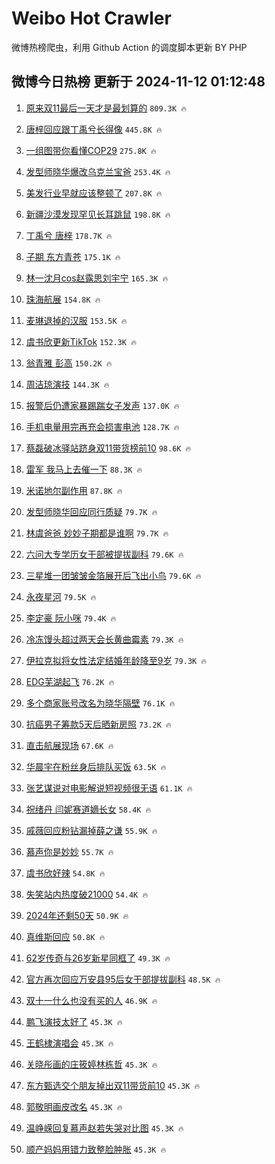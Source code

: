 # Weibo Hot Crawler 



微博热榜爬虫，利用 Github Action 的调度脚本更新 BY PHP 


## 微博今日热榜 更新于 2024-11-12 01:12:48 
1. [原来双11最后一天才是最划算的](https://s.weibo.com/weibo?q=%23%E5%8E%9F%E6%9D%A5%E5%8F%8C11%E6%9C%80%E5%90%8E%E4%B8%80%E5%A4%A9%E6%89%8D%E6%98%AF%E6%9C%80%E5%88%92%E7%AE%97%E7%9A%84%23&t=31&band_rank=1&Refer=top) `809.3K 🔥` 

1. [唐梓回应跟丁禹兮长得像](https://s.weibo.com/weibo?q=%23%E5%94%90%E6%A2%93%E5%9B%9E%E5%BA%94%E8%B7%9F%E4%B8%81%E7%A6%B9%E5%85%AE%E9%95%BF%E5%BE%97%E5%83%8F%23&t=31&band_rank=2&Refer=top) `445.8K 🔥` 

1. [一组图带你看懂COP29](https://s.weibo.com/weibo?q=%23%E4%B8%80%E7%BB%84%E5%9B%BE%E5%B8%A6%E4%BD%A0%E7%9C%8B%E6%87%82COP29%23&t=31&band_rank=3&Refer=top) `275.8K 🔥` 

1. [发型师晓华爆改乌克兰宝爸](https://s.weibo.com/weibo?q=%23%E5%8F%91%E5%9E%8B%E5%B8%88%E6%99%93%E5%8D%8E%E7%88%86%E6%94%B9%E4%B9%8C%E5%85%8B%E5%85%B0%E5%AE%9D%E7%88%B8%23&t=31&band_rank=4&Refer=top) `253.4K 🔥` 

1. [美发行业早就应该整顿了](https://s.weibo.com/weibo?q=%23%E7%BE%8E%E5%8F%91%E8%A1%8C%E4%B8%9A%E6%97%A9%E5%B0%B1%E5%BA%94%E8%AF%A5%E6%95%B4%E9%A1%BF%E4%BA%86%23&t=31&band_rank=5&Refer=top) `207.8K 🔥` 

1. [新疆沙漠发现罕见长耳跳鼠](https://s.weibo.com/weibo?q=%23%E6%96%B0%E7%96%86%E6%B2%99%E6%BC%A0%E5%8F%91%E7%8E%B0%E7%BD%95%E8%A7%81%E9%95%BF%E8%80%B3%E8%B7%B3%E9%BC%A0%23&t=31&band_rank=6&Refer=top) `198.8K 🔥` 

1. [丁禹兮 唐梓](https://s.weibo.com/weibo?q=%E4%B8%81%E7%A6%B9%E5%85%AE%20%E5%94%90%E6%A2%93&t=31&band_rank=7&Refer=top) `178.7K 🔥` 

1. [子期 东方青苍](https://s.weibo.com/weibo?q=%E5%AD%90%E6%9C%9F%20%E4%B8%9C%E6%96%B9%E9%9D%92%E8%8B%8D&t=31&band_rank=8&Refer=top) `175.1K 🔥` 

1. [林一沈月cos赵露思刘宇宁](https://s.weibo.com/weibo?q=%23%E6%9E%97%E4%B8%80%E6%B2%88%E6%9C%88cos%E8%B5%B5%E9%9C%B2%E6%80%9D%E5%88%98%E5%AE%87%E5%AE%81%23&t=31&band_rank=9&Refer=top) `165.3K 🔥` 

1. [珠海航展](https://s.weibo.com/weibo?q=%E7%8F%A0%E6%B5%B7%E8%88%AA%E5%B1%95&t=31&band_rank=10&Refer=top) `154.8K 🔥` 

1. [麦琳退掉的汉服](https://s.weibo.com/weibo?q=%23%E9%BA%A6%E7%90%B3%E9%80%80%E6%8E%89%E7%9A%84%E6%B1%89%E6%9C%8D%23&t=31&band_rank=11&Refer=top) `153.5K 🔥` 

1. [虞书欣更新TikTok](https://s.weibo.com/weibo?q=%23%E8%99%9E%E4%B9%A6%E6%AC%A3%E6%9B%B4%E6%96%B0TikTok%23&t=31&band_rank=12&Refer=top) `152.3K 🔥` 

1. [翁青雅 彭高](https://s.weibo.com/weibo?q=%E7%BF%81%E9%9D%92%E9%9B%85%20%E5%BD%AD%E9%AB%98&t=31&band_rank=13&Refer=top) `150.2K 🔥` 

1. [周洁琼演技](https://s.weibo.com/weibo?q=%E5%91%A8%E6%B4%81%E7%90%BC%E6%BC%94%E6%8A%80&t=31&band_rank=14&Refer=top) `144.3K 🔥` 

1. [报警后仍遭家暴踢踹女子发声](https://s.weibo.com/weibo?q=%23%E6%8A%A5%E8%AD%A6%E5%90%8E%E4%BB%8D%E9%81%AD%E5%AE%B6%E6%9A%B4%E8%B8%A2%E8%B8%B9%E5%A5%B3%E5%AD%90%E5%8F%91%E5%A3%B0%23&t=31&band_rank=15&Refer=top) `137.0K 🔥` 

1. [手机电量用完再充会损害电池](https://s.weibo.com/weibo?q=%23%E6%89%8B%E6%9C%BA%E7%94%B5%E9%87%8F%E7%94%A8%E5%AE%8C%E5%86%8D%E5%85%85%E4%BC%9A%E6%8D%9F%E5%AE%B3%E7%94%B5%E6%B1%A0%23&t=31&band_rank=16&Refer=top) `128.7K 🔥` 

1. [蔡磊破冰驿站跻身双11带货榜前10](https://s.weibo.com/weibo?q=%23%E8%94%A1%E7%A3%8A%E7%A0%B4%E5%86%B0%E9%A9%BF%E7%AB%99%E8%B7%BB%E8%BA%AB%E5%8F%8C11%E5%B8%A6%E8%B4%A7%E6%A6%9C%E5%89%8D10%23&t=31&band_rank=17&Refer=top) `98.6K 🔥` 

1. [雷军 我马上去催一下](https://s.weibo.com/weibo?q=%E9%9B%B7%E5%86%9B%20%E6%88%91%E9%A9%AC%E4%B8%8A%E5%8E%BB%E5%82%AC%E4%B8%80%E4%B8%8B&t=31&band_rank=18&Refer=top) `88.3K 🔥` 

1. [米诺地尔副作用](https://s.weibo.com/weibo?q=%E7%B1%B3%E8%AF%BA%E5%9C%B0%E5%B0%94%E5%89%AF%E4%BD%9C%E7%94%A8&t=31&band_rank=19&Refer=top) `87.8K 🔥` 

1. [发型师晓华回应同行质疑](https://s.weibo.com/weibo?q=%23%E5%8F%91%E5%9E%8B%E5%B8%88%E6%99%93%E5%8D%8E%E5%9B%9E%E5%BA%94%E5%90%8C%E8%A1%8C%E8%B4%A8%E7%96%91%23&t=31&band_rank=20&Refer=top) `79.7K 🔥` 

1. [林虞爸爸 妙妙子期都是谁啊](https://s.weibo.com/weibo?q=%E6%9E%97%E8%99%9E%E7%88%B8%E7%88%B8%20%E5%A6%99%E5%A6%99%E5%AD%90%E6%9C%9F%E9%83%BD%E6%98%AF%E8%B0%81%E5%95%8A&t=31&band_rank=21&Refer=top) `79.7K 🔥` 

1. [六问大专学历女干部被提拔副科](https://s.weibo.com/weibo?q=%23%E5%85%AD%E9%97%AE%E5%A4%A7%E4%B8%93%E5%AD%A6%E5%8E%86%E5%A5%B3%E5%B9%B2%E9%83%A8%E8%A2%AB%E6%8F%90%E6%8B%94%E5%89%AF%E7%A7%91%23&t=31&band_rank=22&Refer=top) `79.6K 🔥` 

1. [三星堆一团皱皱金箔展开后飞出小鸟](https://s.weibo.com/weibo?q=%23%E4%B8%89%E6%98%9F%E5%A0%86%E4%B8%80%E5%9B%A2%E7%9A%B1%E7%9A%B1%E9%87%91%E7%AE%94%E5%B1%95%E5%BC%80%E5%90%8E%E9%A3%9E%E5%87%BA%E5%B0%8F%E9%B8%9F%23&t=31&band_rank=23&Refer=top) `79.6K 🔥` 

1. [永夜星河](https://s.weibo.com/weibo?q=%E6%B0%B8%E5%A4%9C%E6%98%9F%E6%B2%B3&t=31&band_rank=24&Refer=top) `79.5K 🔥` 

1. [李定豪 阮小咪](https://s.weibo.com/weibo?q=%E6%9D%8E%E5%AE%9A%E8%B1%AA%20%E9%98%AE%E5%B0%8F%E5%92%AA&t=31&band_rank=25&Refer=top) `79.4K 🔥` 

1. [冷冻馒头超过两天会长黄曲霉素](https://s.weibo.com/weibo?q=%23%E5%86%B7%E5%86%BB%E9%A6%92%E5%A4%B4%E8%B6%85%E8%BF%87%E4%B8%A4%E5%A4%A9%E4%BC%9A%E9%95%BF%E9%BB%84%E6%9B%B2%E9%9C%89%E7%B4%A0%23&t=31&band_rank=26&Refer=top) `79.3K 🔥` 

1. [伊拉克拟将女性法定结婚年龄降至9岁](https://s.weibo.com/weibo?q=%23%E4%BC%8A%E6%8B%89%E5%85%8B%E6%8B%9F%E5%B0%86%E5%A5%B3%E6%80%A7%E6%B3%95%E5%AE%9A%E7%BB%93%E5%A9%9A%E5%B9%B4%E9%BE%84%E9%99%8D%E8%87%B39%E5%B2%81%23&t=31&band_rank=27&Refer=top) `79.3K 🔥` 

1. [EDG芜湖起飞](https://s.weibo.com/weibo?q=%23EDG%E8%8A%9C%E6%B9%96%E8%B5%B7%E9%A3%9E%23&t=31&band_rank=28&Refer=top) `76.2K 🔥` 

1. [多个商家账号改名为晓华隔壁](https://s.weibo.com/weibo?q=%23%E5%A4%9A%E4%B8%AA%E5%95%86%E5%AE%B6%E8%B4%A6%E5%8F%B7%E6%94%B9%E5%90%8D%E4%B8%BA%E6%99%93%E5%8D%8E%E9%9A%94%E5%A3%81%23&t=31&band_rank=29&Refer=top) `76.1K 🔥` 

1. [抗癌男子筹款5天后晒新房照](https://s.weibo.com/weibo?q=%23%E6%8A%97%E7%99%8C%E7%94%B7%E5%AD%90%E7%AD%B9%E6%AC%BE5%E5%A4%A9%E5%90%8E%E6%99%92%E6%96%B0%E6%88%BF%E7%85%A7%23&t=31&band_rank=30&Refer=top) `73.2K 🔥` 

1. [直击航展现场](https://s.weibo.com/weibo?q=%23%E7%9B%B4%E5%87%BB%E8%88%AA%E5%B1%95%E7%8E%B0%E5%9C%BA%23&t=31&band_rank=31&Refer=top) `67.6K 🔥` 

1. [华晨宇在粉丝身后排队买饭](https://s.weibo.com/weibo?q=%E5%8D%8E%E6%99%A8%E5%AE%87%E5%9C%A8%E7%B2%89%E4%B8%9D%E8%BA%AB%E5%90%8E%E6%8E%92%E9%98%9F%E4%B9%B0%E9%A5%AD&t=31&band_rank=32&Refer=top) `63.5K 🔥` 

1. [张艺谋说对电影解说短视频很无语](https://s.weibo.com/weibo?q=%23%E5%BC%A0%E8%89%BA%E8%B0%8B%E8%AF%B4%E5%AF%B9%E7%94%B5%E5%BD%B1%E8%A7%A3%E8%AF%B4%E7%9F%AD%E8%A7%86%E9%A2%91%E5%BE%88%E6%97%A0%E8%AF%AD%23&t=31&band_rank=33&Refer=top) `61.1K 🔥` 

1. [祝绪丹 闫妮赛道嫡长女](https://s.weibo.com/weibo?q=%E7%A5%9D%E7%BB%AA%E4%B8%B9%20%E9%97%AB%E5%A6%AE%E8%B5%9B%E9%81%93%E5%AB%A1%E9%95%BF%E5%A5%B3&t=31&band_rank=34&Refer=top) `58.4K 🔥` 

1. [戚薇回应粉钻漏掉薛之谦](https://s.weibo.com/weibo?q=%23%E6%88%9A%E8%96%87%E5%9B%9E%E5%BA%94%E7%B2%89%E9%92%BB%E6%BC%8F%E6%8E%89%E8%96%9B%E4%B9%8B%E8%B0%A6%23&t=31&band_rank=35&Refer=top) `55.9K 🔥` 

1. [慕声你是妙妙](https://s.weibo.com/weibo?q=%E6%85%95%E5%A3%B0%E4%BD%A0%E6%98%AF%E5%A6%99%E5%A6%99&t=31&band_rank=36&Refer=top) `55.7K 🔥` 

1. [虞书欣好辣](https://s.weibo.com/weibo?q=%E8%99%9E%E4%B9%A6%E6%AC%A3%E5%A5%BD%E8%BE%A3&t=31&band_rank=37&Refer=top) `54.8K 🔥` 

1. [失笑站内热度破21000](https://s.weibo.com/weibo?q=%23%E5%A4%B1%E7%AC%91%E7%AB%99%E5%86%85%E7%83%AD%E5%BA%A6%E7%A0%B421000%23&t=31&band_rank=38&Refer=top) `54.4K 🔥` 

1. [2024年还剩50天](https://s.weibo.com/weibo?q=%232024%E5%B9%B4%E8%BF%98%E5%89%A950%E5%A4%A9%23&t=31&band_rank=39&Refer=top) `50.9K 🔥` 

1. [真维斯回应](https://s.weibo.com/weibo?q=%E7%9C%9F%E7%BB%B4%E6%96%AF%E5%9B%9E%E5%BA%94&t=31&band_rank=40&Refer=top) `50.8K 🔥` 

1. [62岁传奇与26岁新星同框了](https://s.weibo.com/weibo?q=%2362%E5%B2%81%E4%BC%A0%E5%A5%87%E4%B8%8E26%E5%B2%81%E6%96%B0%E6%98%9F%E5%90%8C%E6%A1%86%E4%BA%86%23&t=31&band_rank=41&Refer=top) `49.3K 🔥` 

1. [官方再次回应万安县95后女干部提拔副科](https://s.weibo.com/weibo?q=%23%E5%AE%98%E6%96%B9%E5%86%8D%E6%AC%A1%E5%9B%9E%E5%BA%94%E4%B8%87%E5%AE%89%E5%8E%BF95%E5%90%8E%E5%A5%B3%E5%B9%B2%E9%83%A8%E6%8F%90%E6%8B%94%E5%89%AF%E7%A7%91%23&t=31&band_rank=42&Refer=top) `48.5K 🔥` 

1. [双十一什么也没有买的人](https://s.weibo.com/weibo?q=%23%E5%8F%8C%E5%8D%81%E4%B8%80%E4%BB%80%E4%B9%88%E4%B9%9F%E6%B2%A1%E6%9C%89%E4%B9%B0%E7%9A%84%E4%BA%BA%23&t=31&band_rank=43&Refer=top) `46.9K 🔥` 

1. [鹏飞演技太好了](https://s.weibo.com/weibo?q=%E9%B9%8F%E9%A3%9E%E6%BC%94%E6%8A%80%E5%A4%AA%E5%A5%BD%E4%BA%86&t=31&band_rank=44&Refer=top) `45.3K 🔥` 

1. [王鹤棣演唱会](https://s.weibo.com/weibo?q=%E7%8E%8B%E9%B9%A4%E6%A3%A3%E6%BC%94%E5%94%B1%E4%BC%9A&t=31&band_rank=45&Refer=top) `45.3K 🔥` 

1. [关晓彤画的庄筱婷林栋哲](https://s.weibo.com/weibo?q=%23%E5%85%B3%E6%99%93%E5%BD%A4%E7%94%BB%E7%9A%84%E5%BA%84%E7%AD%B1%E5%A9%B7%E6%9E%97%E6%A0%8B%E5%93%B2%23&t=31&band_rank=46&Refer=top) `45.3K 🔥` 

1. [东方甄选交个朋友掉出双11带货前10](https://s.weibo.com/weibo?q=%23%E4%B8%9C%E6%96%B9%E7%94%84%E9%80%89%E4%BA%A4%E4%B8%AA%E6%9C%8B%E5%8F%8B%E6%8E%89%E5%87%BA%E5%8F%8C11%E5%B8%A6%E8%B4%A7%E5%89%8D10%23&t=31&band_rank=47&Refer=top) `45.3K 🔥` 

1. [郭敬明画皮改名](https://s.weibo.com/weibo?q=%23%E9%83%AD%E6%95%AC%E6%98%8E%E7%94%BB%E7%9A%AE%E6%94%B9%E5%90%8D%23&t=31&band_rank=48&Refer=top) `45.3K 🔥` 

1. [温峥嵘回复慕声赵若失哭对比图](https://s.weibo.com/weibo?q=%23%E6%B8%A9%E5%B3%A5%E5%B5%98%E5%9B%9E%E5%A4%8D%E6%85%95%E5%A3%B0%E8%B5%B5%E8%8B%A5%E5%A4%B1%E5%93%AD%E5%AF%B9%E6%AF%94%E5%9B%BE%23&t=31&band_rank=49&Refer=top) `45.3K 🔥` 

1. [顺产妈妈用错力致整脸肿胀](https://s.weibo.com/weibo?q=%23%E9%A1%BA%E4%BA%A7%E5%A6%88%E5%A6%88%E7%94%A8%E9%94%99%E5%8A%9B%E8%87%B4%E6%95%B4%E8%84%B8%E8%82%BF%E8%83%80%23&t=31&band_rank=50&Refer=top) `45.3K 🔥` 

